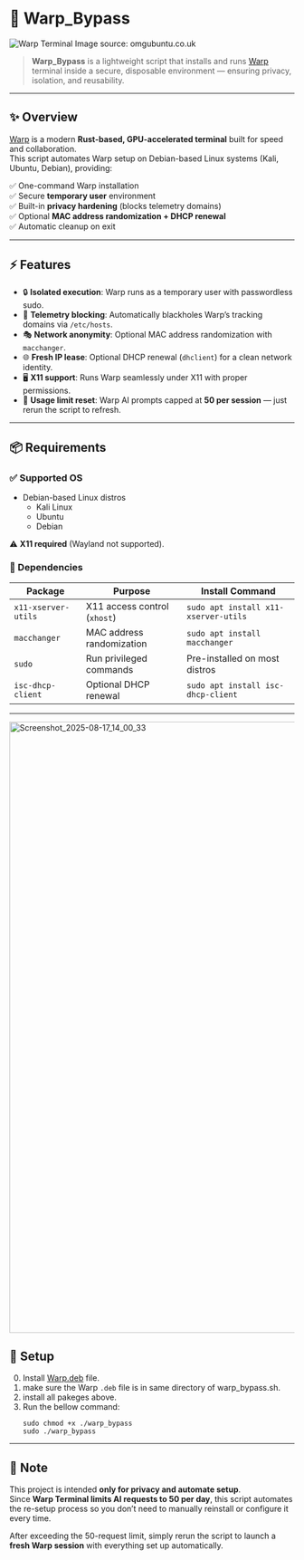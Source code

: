 # 🚀 Warp_Bypass

![Warp Terminal](https://i0.wp.com/www.omgubuntu.co.uk/wp-content/uploads/2024/02/warp-ai-features.jpg) 
                             Image source: omgubuntu.co.uk
> **Warp_Bypass** is a lightweight script that installs and runs [Warp](https://www.warp.dev) terminal inside a secure, disposable environment — ensuring privacy, isolation, and reusability.

---

## ✨ Overview

[Warp](https://www.warp.dev) is a modern **Rust-based, GPU-accelerated terminal** built for speed and collaboration.  
This script automates Warp setup on Debian-based Linux systems (Kali, Ubuntu, Debian), providing:

✅ One-command Warp installation  
✅ Secure **temporary user** environment  
✅ Built-in **privacy hardening** (blocks telemetry domains)  
✅ Optional **MAC address randomization + DHCP renewal**  
✅ Automatic cleanup on exit  

---

## ⚡ Features

- 🔒 **Isolated execution**: Warp runs as a temporary user with passwordless sudo.  
- 🛑 **Telemetry blocking**: Automatically blackholes Warp’s tracking domains via `/etc/hosts`.  
- 🎭 **Network anonymity**: Optional MAC address randomization with `macchanger`.  
- 🌐 **Fresh IP lease**: Optional DHCP renewal (`dhclient`) for a clean network identity.  
- 🖥️ **X11 support**: Runs Warp seamlessly under X11 with proper permissions.  
- 🔄 **Usage limit reset**: Warp AI prompts capped at **50 per session** — just rerun the script to refresh.  

---

## 📦 Requirements

### ✅ Supported OS
- Debian-based Linux distros  
  - Kali Linux  
  - Ubuntu  
  - Debian  

⚠️ **X11 required** (Wayland not supported).  

### 🔧 Dependencies

| Package            | Purpose                            | Install Command                         |
|--------------------|------------------------------------|-----------------------------------------|
| `x11-xserver-utils`| X11 access control (`xhost`)       | `sudo apt install x11-xserver-utils`    |
| `macchanger`       | MAC address randomization          | `sudo apt install macchanger`           |
| `sudo`             | Run privileged commands            | Pre-installed on most distros           |
| `isc-dhcp-client`  | Optional DHCP renewal              | `sudo apt install isc-dhcp-client`      |

---

<img width="1920" height="1080" alt="Screenshot_2025-08-17_14_00_33" src="https://github.com/user-attachments/assets/c1fc09c1-198e-4e3a-8d39-2f8ef89d65e8" />


## 📂 Setup
0. Install [Warp.deb](https://www.warp.dev) file.
1. make sure  the Warp `.deb` file is in same directory of warp_bypass.sh.
2. install all pakeges above.
3. Run the bellow command:
   ```
   sudo chmod +x ./warp_bypass
   sudo ./warp_bypass
   ```
---

## 📝 Note

This project is intended **only for privacy and automate setup**.  
Since **Warp Terminal limits AI requests to 50 per day**, this script automates the re-setup process so you don’t need to manually reinstall or configure it every time.  

After exceeding the 50-request limit, simply rerun the script to launch a **fresh Warp session** with everything set up automatically.
